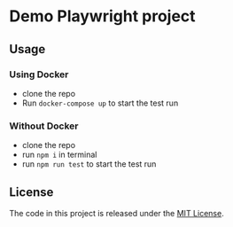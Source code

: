 # Demo Playwright project

## Usage

### Using Docker

- clone the repo
- Run `docker-compose up` to start the test run

### Without Docker

- clone the repo
- run `npm i` in terminal
- run `npm run test` to start the test run

## License

The code in this project is released under the [MIT License](LICENSE).